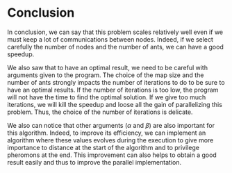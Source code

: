 # Conclusion

In conclusion, we can say that this problem scales relatively well even if we must keep a lot of communications between nodes.
Indeed, if we select carefully the number of nodes and the number of ants, we can have a good speedup.

We also saw that to have an optimal result, we need to be careful with arguments given to the program.
The choice of the map size and the number of ants strongly impacts the number of iterations to do to be sure to have an optimal results.
If the number of iterations is too low, the program will not have the time to find the optimal solution.
If we give too much iterations, we will kill the speedup and loose all the gain of parallelizing this problem.
Thus, the choice of the number of iterations is delicate.

We also can notice that other arguments ($\alpha$ and $\beta$) are also important for this algorithm.
Indeed, to improve its efficiency, we can implement an algorithm where these values evolves during the execution to give more importance to distance at the start of the algorithm and to privilege pheromons at the end.
This improvement can also helps to obtain a good result easily and thus to improve the parallel implementation.
